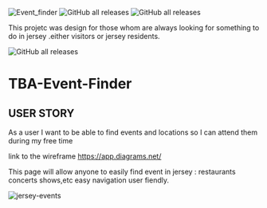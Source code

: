 ![Event_finder](https://user-images.githubusercontent.com/82961272/192934542-c82e5dfd-bd1f-4128-9326-e3ee49cbfeda.png)
![GitHub all releases](https://img.shields.io/github/downloads/chrisaez1/TBA-Event-finder/total?label=Google-Maps-api&logoColor=red&style=flat-square)
![GitHub all releases](https://img.shields.io/github/downloads/chrisaez1/BA-Event-Finder/pull/9/total?label=js&logoColor=red&style=flat-square)


This projetc was design for those whom are always looking for something to do in jersey .either visitors or jersey residents.

![GitHub all releases](https://img.shields.io/github/downloads/chrisaez1/BA-Event-Finder/pull/9/total?label=js&logoColor=red&style=flat-square)



# TBA-Event-Finder

## USER STORY

As a user
I want to be able to find events and locations
so I can attend them during my free time

link to the wireframe https://app.diagrams.net/


This page will allow anyone to easily find event in jersey :
restaurants
concerts
shows,etc
easy navigation
user fiendly.

![jersey-events](https://user-images.githubusercontent.com/82961272/193139705-75d516c6-e688-4727-9a0b-f1d630d53ce3.jpeg)
